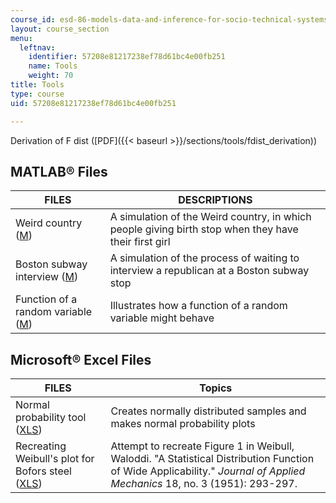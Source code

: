 ```yaml
---
course_id: esd-86-models-data-and-inference-for-socio-technical-systems-spring-2007
layout: course_section
menu:
  leftnav:
    identifier: 57208e81217238ef78d61bc4e00fb251
    name: Tools
    weight: 70
title: Tools
type: course
uid: 57208e81217238ef78d61bc4e00fb251

---
```


Derivation of F dist ([PDF]({{< baseurl >}}/sections/tools/fdist_derivation))

MATLAB® Files
-------------

| FILES | DESCRIPTIONS |
| --- | --- |
| Weird country ([M](/courses/engineering-systems-division/esd-86-models-data-and-inference-for-socio-technical-systems-spring-2007/tools/weird_country3.m)) | A simulation of the Weird country, in which people giving birth stop when they have their first girl |
| Boston subway interview ([M](/courses/engineering-systems-division/esd-86-models-data-and-inference-for-socio-technical-systems-spring-2007/tools/subway_interviews.m)) | A simulation of the process of waiting to interview a republican at a Boston subway stop |
| Function of a random variable ([M](/courses/engineering-systems-division/esd-86-models-data-and-inference-for-socio-technical-systems-spring-2007/tools/func_rand_var.m)) | Illustrates how a function of a random variable might behave 

Microsoft® Excel Files
----------------------

| FILES | Topics |
| --- | --- |
| Normal probability tool ([XLS](/coursemedia/esd-86-models-data-and-inference-for-socio-technical-systems-spring-2007/bfd81bf09c6a9eda36fcd982dfeed6c1_normal_prob.xls)) | Creates normally distributed samples and makes normal probability plots |
| Recreating Weibull's plot for Bofors steel ([XLS](/coursemedia/esd-86-models-data-and-inference-for-socio-technical-systems-spring-2007/c8ac61250ae96509ee40a2da81dae2c6_weibull_steel.xls)) | Attempt to recreate Figure 1 in Weibull, Waloddi. "A Statistical Distribution Function of Wide Applicability." _Journal of Applied Mechanics_ 18, no. 3 (1951): 293-297.